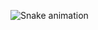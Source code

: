 ![Snake animation](https://github.com/hampusvh/hampusvh/blob/output/github-contribution-grid-snake.svg)
